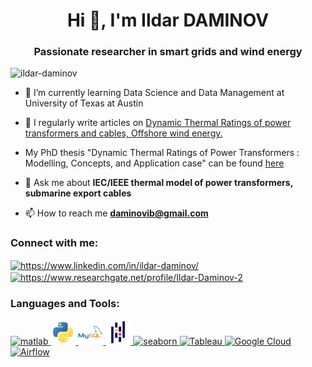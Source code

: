 <h1 align="center">Hi 👋, I'm Ildar DAMINOV</h1>
<h3 align="center">Passionate researcher in smart grids and wind energy</h3>

<p align="left"> <img src="https://komarev.com/ghpvc/?username=ildar-daminov&label=Profile%20views&color=0e75b6&style=flat" alt="ildar-daminov" /> </p>

- 🌱 I’m currently learning Data Science and Data Management at University of Texas at Austin

- 📝 I regularly write articles on [Dynamic Thermal Ratings of power transformers and cables, Offshore wind energy. ](https://www.researchgate.net/profile/Ildar-Daminov-2) 
- My PhD thesis "Dynamic Thermal Ratings of Power Transformers : Modelling, Concepts, and Application case" can be found [here](https://www.researchgate.net/publication/363383515_Dynamic_Thermal_Rating_of_Power_Transformers_Modelling_Concepts_and_Application_case)

- 💬 Ask me about **IEC/IEEE thermal model of power transformers, submarine export cables**

- 📫 How to reach me **daminovib@gmail.com**


<h3 align="left">Connect with me:</h3>
<p align="left">
<a href="https://linkedin.com/in/ildar-daminov/" target="blank"><img align="center" src="https://raw.githubusercontent.com/rahuldkjain/github-profile-readme-generator/master/src/images/icons/Social/linked-in-alt.svg" alt="https://www.linkedin.com/in/ildar-daminov/" height="30" width="40" /></a>
<a href="https://www.researchgate.net/profile/Ildar-Daminov-2" target="blank"><img align="center" src="https://upload.wikimedia.org/wikipedia/commons/thumb/5/5e/ResearchGate_icon_SVG.svg/1200px-ResearchGate_icon_SVG.svg.png" alt="https://www.researchgate.net/profile/Ildar-Daminov-2" height="40" width="40" /></a>
</p>


<h3 align="left">Languages and Tools:</h3>
<p align="left"> <a href="https://www.mathworks.com/" target="_blank" rel="noreferrer"> <img src="https://upload.wikimedia.org/wikipedia/commons/2/21/Matlab_Logo.png" alt="matlab" width="40" height="40"/> </a> <a href="https://www.python.org" target="_blank" rel="noreferrer"> <img src="https://raw.githubusercontent.com/devicons/devicon/master/icons/python/python-original.svg" alt="python" width="40" height="40"/> </a> <a href="https://www.mysql.com/" target="_blank" rel="noreferrer"> <img src="https://raw.githubusercontent.com/devicons/devicon/master/icons/mysql/mysql-original-wordmark.svg" alt="mysql" width="40" height="40"/> </a> <a href="https://pandas.pydata.org/" target="_blank" rel="noreferrer"> <img src="https://raw.githubusercontent.com/devicons/devicon/2ae2a900d2f041da66e950e4d48052658d850630/icons/pandas/pandas-original.svg" alt="pandas" width="40" height="40"/> </a>  <a href="https://seaborn.pydata.org/" target="_blank" rel="noreferrer"> <img src="https://seaborn.pydata.org/_images/logo-mark-lightbg.svg" alt="seaborn" width="40" height="40"/> </a> <a href="https://www.tableau.com/" target="_blank" rel="noreferrer"> <img src="https://upload.wikimedia.org/wikipedia/commons/4/4b/Tableau_Logo.png" alt="Tableau" width="150" height="40"/> </a> <a href="https://cloud.google.com/?hl=en" target="_blank" rel="noreferrer"> <img src="https://www.gstatic.com/devrel-devsite/prod/vffb6f747a4a347f610c19877672b152494f6401418724d2bc2f21104794d57bc/cloud/images/cloud-logo.svg" alt="Google Cloud" width="150" height="40"/> </a><a href="https://airflow.apache.org/" target="_blank" rel="noreferrer"> <img src="https://upload.wikimedia.org/wikipedia/commons/thumb/d/de/AirflowLogo.png/1200px-AirflowLogo.png" alt="Airflow" width="100" height="40"/> </a> </p>

